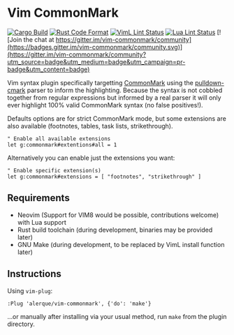 # Vim CommonMark

[![Cargo Build](https://img.shields.io/github/workflow/status/alerque/vim-commonmark/Rust?label=Cargo+Build)](https://github.com/alerque/vim-commonmark/actions?workflow=Rust)
[![Rust Code Format](https://img.shields.io/github/workflow/status/alerque/vim-commonmark/Rustfmt?label=Rustfmt&logo=Rust)](https://github.com/alerque/vim-commonmark/actions?workflow=Rustfmt)
[![VimL Lint Status](https://github.com/alerque/vim-commonmark/workflows/Vint/badge.svg)](https://github.com/alerque/vim-commonmark/actions?workflow=Vint)
[![Lua Lint Status](https://img.shields.io/github/workflow/status/alerque/vim-commonmark/Luacheck?label=Luacheck&logo=Lua)](https://github.com/alerque/vim-commonmark/actions?workflow=Luacheck) [![Join the chat at https://gitter.im/vim-commonmark/community](https://badges.gitter.im/vim-commonmark/community.svg)](https://gitter.im/vim-commonmark/community?utm_source=badge&utm_medium=badge&utm_campaign=pr-badge&utm_content=badge)

Vim syntax plugin specifically targetting [CommonMark][commonmark] using the [pulldown-cmark][pulldown-cmark] parser to inform the highlighting. Because the syntax is not cobbled together from regular expressions but informed by a real parser it will only ever highlight 100% valid CommonMark syntax (no false positives!).

Defaults options are for strict CommonMark mode, but some extensions are also available (footnotes, tables, task lists, strikethrough).

```viml
" Enable all available extensions
let g:commonmark#extentions#all = 1
```

Alternatively you can enable just the extensions you want:

```viml
" Enable specific extension(s)
let g:commonmark#extensions = [ "footnotes", "strikethrough" ]
```

## Requirements

* Neovim (Support for VIM8 would be possible, contributions welcome) with Lua support
* Rust build toolchain (during development, binaries may be provided later)
* GNU Make (during development, to be replaced by VimL install function later)

## Instructions

Using `vim-plug`:

```viml
:Plug 'alerque/vim-commonmark', {'do': 'make'}
```

...or manually after installing via your usual method, run `make` from the plugin directory.

  [commonmark]: https://commonmark.org
  [pulldown-cmark]: https://github.com/raphlinus/pulldown-cmark

<!-- vim: ft=commonmark
-->
